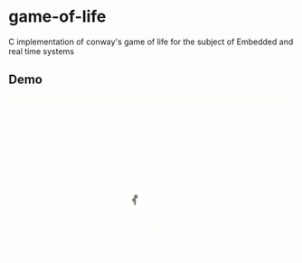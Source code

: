 # game-of-life
C implementation of conway's game of life for the subject of Embedded and real time systems

## Demo
![Demo](/img/game-of-life.gif)
